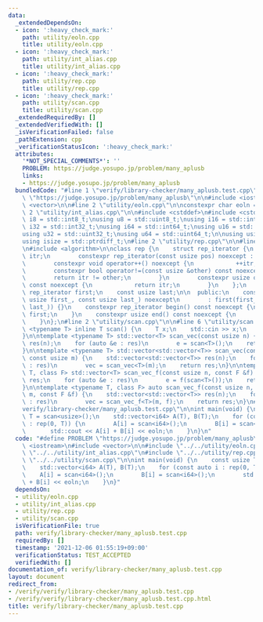 ```yaml
---
data:
  _extendedDependsOn:
  - icon: ':heavy_check_mark:'
    path: utility/eoln.cpp
    title: utility/eoln.cpp
  - icon: ':heavy_check_mark:'
    path: utility/int_alias.cpp
    title: utility/int_alias.cpp
  - icon: ':heavy_check_mark:'
    path: utility/rep.cpp
    title: utility/rep.cpp
  - icon: ':heavy_check_mark:'
    path: utility/scan.cpp
    title: utility/scan.cpp
  _extendedRequiredBy: []
  _extendedVerifiedWith: []
  _isVerificationFailed: false
  _pathExtension: cpp
  _verificationStatusIcon: ':heavy_check_mark:'
  attributes:
    '*NOT_SPECIAL_COMMENTS*': ''
    PROBLEM: https://judge.yosupo.jp/problem/many_aplusb
    links:
    - https://judge.yosupo.jp/problem/many_aplusb
  bundledCode: "#line 1 \"verify/library-checker/many_aplusb.test.cpp\"\n#define PROBLEM\
    \ \"https://judge.yosupo.jp/problem/many_aplusb\"\n\n#include <iostream>\n#include\
    \ <vector>\n\n#line 2 \"utility/eoln.cpp\"\n\nconstexpr char eoln = '\\n';\n#line\
    \ 2 \"utility/int_alias.cpp\"\n\n#include <cstddef>\n#include <cstdint>\n\nusing\
    \ i8 = std::int8_t;\nusing u8 = std::uint8_t;\nusing i16 = std::int16_t;\nusing\
    \ i32 = std::int32_t;\nusing i64 = std::int64_t;\nusing u16 = std::uint16_t;\n\
    using u32 = std::uint32_t;\nusing u64 = std::uint64_t;\n\nusing usize = std::size_t;\n\
    using isize = std::ptrdiff_t;\n#line 2 \"utility/rep.cpp\"\n\n#line 4 \"utility/rep.cpp\"\
    \n#include <algorithm>\n\nclass rep {\n    struct rep_iterator {\n        usize\
    \ itr;\n        constexpr rep_iterator(const usize pos) noexcept : itr(pos) {}\n\
    \        constexpr void operator++() noexcept {\n            ++itr;\n        }\n\
    \        constexpr bool operator!=(const usize &other) const noexcept {\n    \
    \        return itr != other;\n        }\n        constexpr usize operator*()\
    \ const noexcept {\n            return itr;\n        }\n    };\n    \n    const\
    \ rep_iterator first;\n    const usize last;\n\n  public:\n    constexpr rep(const\
    \ usize first_, const usize last_) noexcept\n        : first(first_), last(std::max(first_,\
    \ last_)) {}\n    constexpr rep_iterator begin() const noexcept {\n        return\
    \ first;\n    }\n    constexpr usize end() const noexcept {\n        return last;\n\
    \    }\n};\n#line 2 \"utility/scan.cpp\"\n\n#line 6 \"utility/scan.cpp\"\n\ntemplate\
    \ <typename T> inline T scan() {\n    T x;\n    std::cin >> x;\n    return x;\n\
    }\n\ntemplate <typename T> std::vector<T> scan_vec(const usize n) {\n    std::vector<T>\
    \ res(n);\n    for (auto &e : res)\n        e = scan<T>();\n    return res;\n\
    }\n\ntemplate <typename T> std::vector<std::vector<T>> scan_vec(const usize n,\
    \ const usize m) {\n    std::vector<std::vector<T>> res(n);\n    for (auto &vec\
    \ : res)\n        vec = scan_vec<T>(m);\n    return res;\n}\n\ntemplate <typename\
    \ T, class F> std::vector<T> scan_vec_f(const usize n, const F &f) {\n    std::vector<T>\
    \ res;\n    for (auto &e : res)\n        e = f(scan<T>());\n    return res;\n\
    }\n\ntemplate <typename T, class F> auto scan_vec_f(const usize n, const usize\
    \ m, const F &f) {\n    std::vector<std::vector<T>> res(n);\n    for (auto &vec\
    \ : res)\n        vec = scan_vec_f<T>(m, f);\n    return res;\n}\n#line 10 \"\
    verify/library-checker/many_aplusb.test.cpp\"\n\nint main(void) {\n    const usize\
    \ T = scan<usize>();\n    std::vector<i64> A(T), B(T);\n    for (const auto i\
    \ : rep(0, T)) {\n        A[i] = scan<i64>();\n        B[i] = scan<i64>();\n \
    \       std::cout << A[i] + B[i] << eoln;\n    }\n}\n"
  code: "#define PROBLEM \"https://judge.yosupo.jp/problem/many_aplusb\"\n\n#include\
    \ <iostream>\n#include <vector>\n\n#include \"../../utility/eoln.cpp\"\n#include\
    \ \"../../utility/int_alias.cpp\"\n#include \"../../utility/rep.cpp\"\n#include\
    \ \"../../utility/scan.cpp\"\n\nint main(void) {\n    const usize T = scan<usize>();\n\
    \    std::vector<i64> A(T), B(T);\n    for (const auto i : rep(0, T)) {\n    \
    \    A[i] = scan<i64>();\n        B[i] = scan<i64>();\n        std::cout << A[i]\
    \ + B[i] << eoln;\n    }\n}"
  dependsOn:
  - utility/eoln.cpp
  - utility/int_alias.cpp
  - utility/rep.cpp
  - utility/scan.cpp
  isVerificationFile: true
  path: verify/library-checker/many_aplusb.test.cpp
  requiredBy: []
  timestamp: '2021-12-06 01:55:19+09:00'
  verificationStatus: TEST_ACCEPTED
  verifiedWith: []
documentation_of: verify/library-checker/many_aplusb.test.cpp
layout: document
redirect_from:
- /verify/verify/library-checker/many_aplusb.test.cpp
- /verify/verify/library-checker/many_aplusb.test.cpp.html
title: verify/library-checker/many_aplusb.test.cpp
---
```

